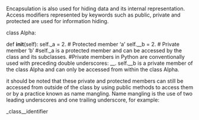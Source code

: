 Encapsulation is also used for hiding data and its internal representation.
Access modifiers represented by keywords such as public, private and protected are used for information hiding.

class Alpha:

def __init__(self):
    self._a = 2.  # Protected member ‘a’
    self.__b = 2.  # Private member ‘b’
#self._a is a protected member and can be accessed by the class and its subclasses.
#Private members in Python are conventionally used with preceding double underscores: __. self.__b is a private member of the class Alpha and can only be accessed from within the class Alpha.

it should be noted that these private and protected members can still be accessed from outside of the class by using public methods to access them or by a practice known as name mangling. Name mangling is the use of two leading underscores and one trailing underscore, for example:

_class__identifier 

